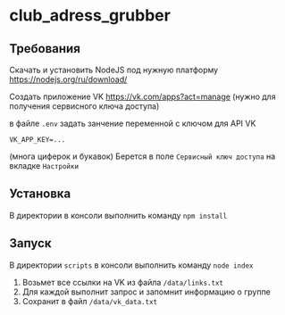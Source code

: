# club_adress_grubber

## Требования 
Скачать и установить NodeJS под нужную платформу
https://nodejs.org/ru/download/

Создать приложение VK https://vk.com/apps?act=manage
(нужно для получения сервисного ключа доступа)

в файле `.env` задать занчение переменной с ключом для API VK
```
VK_APP_KEY=...
```
(многа циферок и букавок)
Берется в поле `Сервисный ключ доступа` на вкладке `Настройки`


## Установка
В директории в консоли выполнить команду `npm install`

## Запуск

В директории `scripts` в консоли выполнить команду `node index`

  1. Возьмет все ссылки на VK из файла `/data/links.txt`
  2. Для каждой выполнит запрос и запомнит информацию о группе
  3. Сохранит в файл `/data/vk_data.txt`
